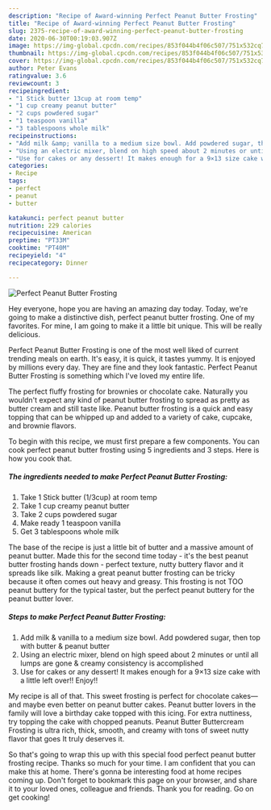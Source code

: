 ```yaml
---
description: "Recipe of Award-winning Perfect Peanut Butter Frosting"
title: "Recipe of Award-winning Perfect Peanut Butter Frosting"
slug: 2375-recipe-of-award-winning-perfect-peanut-butter-frosting
date: 2020-06-30T00:19:03.907Z
image: https://img-global.cpcdn.com/recipes/853f044b4f06c507/751x532cq70/perfect-peanut-butter-frosting-recipe-main-photo.jpg
thumbnail: https://img-global.cpcdn.com/recipes/853f044b4f06c507/751x532cq70/perfect-peanut-butter-frosting-recipe-main-photo.jpg
cover: https://img-global.cpcdn.com/recipes/853f044b4f06c507/751x532cq70/perfect-peanut-butter-frosting-recipe-main-photo.jpg
author: Peter Evans
ratingvalue: 3.6
reviewcount: 3
recipeingredient:
- "1 Stick butter 13cup at room temp"
- "1 cup creamy peanut butter"
- "2 cups powdered sugar"
- "1 teaspoon vanilla"
- "3 tablespoons whole milk"
recipeinstructions:
- "Add milk &amp; vanilla to a medium size bowl. Add powdered sugar, then top with butter &amp; peanut butter"
- "Using an electric mixer, blend on high speed about 2 minutes or until all lumps are gone &amp; creamy consistency is accomplished"
- "Use for cakes or any dessert! It makes enough for a 9×13 size cake with a little left over!! Enjoy!!"
categories:
- Recipe
tags:
- perfect
- peanut
- butter

katakunci: perfect peanut butter 
nutrition: 229 calories
recipecuisine: American
preptime: "PT33M"
cooktime: "PT40M"
recipeyield: "4"
recipecategory: Dinner

---
```



![Perfect Peanut Butter Frosting](https://img-global.cpcdn.com/recipes/853f044b4f06c507/751x532cq70/perfect-peanut-butter-frosting-recipe-main-photo.jpg)

Hey everyone, hope you are having an amazing day today. Today, we're going to make a distinctive dish, perfect peanut butter frosting. One of my favorites. For mine, I am going to make it a little bit unique. This will be really delicious.

Perfect Peanut Butter Frosting is one of the most well liked of current trending meals on earth. It's easy, it is quick, it tastes yummy. It is enjoyed by millions every day. They are fine and they look fantastic. Perfect Peanut Butter Frosting is something which I've loved my entire life.

The perfect fluffy frosting for brownies or chocolate cake. Naturally you wouldn&#39;t expect any kind of peanut butter frosting to spread as pretty as butter cream and still taste like. Peanut butter frosting is a quick and easy topping that can be whipped up and added to a variety of cake, cupcake, and brownie flavors.


To begin with this recipe, we must first prepare a few components. You can cook perfect peanut butter frosting using 5 ingredients and 3 steps. Here is how you cook that.

<!--inarticleads1-->

##### The ingredients needed to make Perfect Peanut Butter Frosting:

1. Take 1 Stick butter (1/3cup) at room temp
1. Take 1 cup creamy peanut butter
1. Take 2 cups powdered sugar
1. Make ready 1 teaspoon vanilla
1. Get 3 tablespoons whole milk


The base of the recipe is just a little bit of butter and a massive amount of peanut butter. Made this for the second time today - it&#39;s the best peanut butter frosting hands down - perfect texture, nutty buttery flavor and it spreads like silk. Making a great peanut butter frosting can be tricky because it often comes out heavy and greasy. This frosting is not TOO peanut buttery for the typical taster, but the perfect peanut buttery for the peanut butter lover. 

<!--inarticleads2-->

##### Steps to make Perfect Peanut Butter Frosting:

1. Add milk &amp; vanilla to a medium size bowl. Add powdered sugar, then top with butter &amp; peanut butter
1. Using an electric mixer, blend on high speed about 2 minutes or until all lumps are gone &amp; creamy consistency is accomplished
1. Use for cakes or any dessert! It makes enough for a 9×13 size cake with a little left over!! Enjoy!!


My recipe is all of that. This sweet frosting is perfect for chocolate cakes—and maybe even better on peanut butter cakes. Peanut butter lovers in the family will love a birthday cake topped with this icing. For extra nuttiness, try topping the cake with chopped peanuts. Peanut Butter Buttercream Frosting is ultra rich, thick, smooth, and creamy with tons of sweet nutty flavor that goes It truly deserves it. 

So that's going to wrap this up with this special food perfect peanut butter frosting recipe. Thanks so much for your time. I am confident that you can make this at home. There's gonna be interesting food at home recipes coming up. Don't forget to bookmark this page on your browser, and share it to your loved ones, colleague and friends. Thank you for reading. Go on get cooking!
